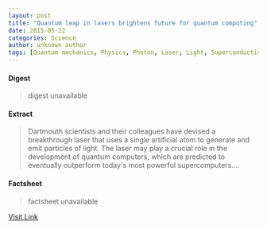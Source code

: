 ```yaml
---
layout: post
title: "Quantum leap in lasers brightens future for quantum computing"
date: 2015-05-22
categories: Science
author: unknown author
tags: [Quantum mechanics, Physics, Photon, Laser, Light, Superconductivity, Quantum dot, Electron, Atom, Optics, Photonics, Science, Physical sciences, Applied and interdisciplinary physics, Particle physics, Mechanics, Chemistry, Materials science, Solid state engineering, Modern physics, Condensed matter physics, Physical chemistry, Theoretical physics, Atomic molecular and optical physics]
---
```



#### Digest
>digest unavailable

#### Extract
>Dartmouth scientists and their colleagues have devised a breakthrough laser that uses a single artificial atom to generate and emit particles of light. The laser may play a crucial role in the development of quantum computers, which are predicted to eventually outperform today's most powerful supercomputers....

#### Factsheet
>factsheet unavailable

[Visit Link](http://phys.org/news325255211.html)



